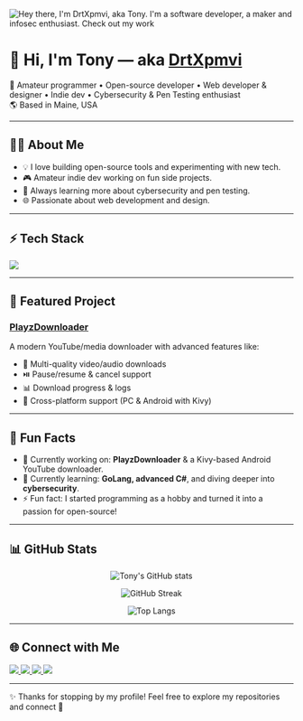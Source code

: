 ![Hey there, I'm DrtXpmvi, aka Tony. I'm a software developer, a maker and infosec enthusiast. Check out my work](https://raw.githubusercontent.com/DrtXpmvi/DrtXpmvi/refs/heads/main/github-header-banner%20(1).png)

# 👋 Hi, I'm Tony — aka [DrtXpmvi](https://github.com/DrtXpmvi)

🚀 Amateur programmer • Open-source developer • Web developer & designer • Indie dev • Cybersecurity & Pen Testing enthusiast  
🌎 Based in Maine, USA  

---

## 🧑‍💻 About Me
- 💡 I love building open-source tools and experimenting with new tech.  
- 🎮 Amateur indie dev working on fun side projects.  
- 🔐 Always learning more about cybersecurity and pen testing.  
- 🌐 Passionate about web development and design.  

---

## ⚡ Tech Stack
<p>
  <img src="https://skillicons.dev/icons?i=python,cs,java,cpp,go,html,css,js,php,mysql,docker,wordpress&perline=6" />
</p>

---

## 📌 Featured Project
### [PlayzDownloader](https://github.com/DrtXpmvi/PlayzDownloader)  
A modern YouTube/media downloader with advanced features like:
- 🎥 Multi-quality video/audio downloads  
- ⏯️ Pause/resume & cancel support  
- 📊 Download progress & logs  
- 📱 Cross-platform support (PC & Android with Kivy)  

---

## 🌱 Fun Facts
- 🔭 Currently working on: **PlayzDownloader** & a Kivy-based Android YouTube downloader.  
- 📖 Currently learning: **GoLang, advanced C#**, and diving deeper into **cybersecurity**.  
- ⚡ Fun fact: I started programming as a hobby and turned it into a passion for open-source!  

---

## 📊 GitHub Stats
<div align="center">
  
![Tony's GitHub stats](https://github-readme-stats.vercel.app/api?username=DrtXpmvi&show_icons=true&theme=tokyonight)  

![GitHub Streak](https://streak-stats.demolab.com?user=DrtXpmvi&theme=tokyonight&hide_border=false)  

![Top Langs](https://github-readme-stats.vercel.app/api/top-langs/?username=DrtXpmvi&layout=compact&theme=tokyonight)

</div>

---

## 🌐 Connect with Me
<p align="left">
  <a href="https://your-portfolio-link.com" target="_blank">
    <img src="https://img.shields.io/badge/Website-Portfolio-blue?style=for-the-badge&logo=google-chrome" />
  </a>
  <a href="https://linkedin.com/in/your-linkedin" target="_blank">
    <img src="https://img.shields.io/badge/LinkedIn-Profile-blue?style=for-the-badge&logo=linkedin" />
  </a>
  <a href="https://twitter.com/your-twitter" target="_blank">
    <img src="https://img.shields.io/badge/Twitter-Profile-1DA1F2?style=for-the-badge&logo=twitter&logoColor=white" />
  </a>
  <a href="mailto:your-email@example.com">
    <img src="https://img.shields.io/badge/Email-Contact-red?style=for-the-badge&logo=gmail&logoColor=white" />
  </a>
</p>

---

✨ Thanks for stopping by my profile! Feel free to explore my repositories and connect 🚀